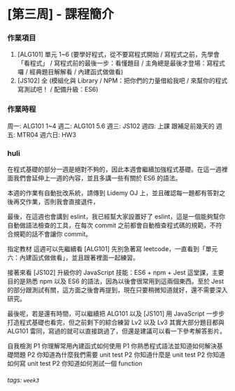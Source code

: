 # [第三周] - 課程簡介
### 作業項目
 1. [ALG101] 單元 1~6 (要學好程式，從不要寫程式開始 / 寫程式之前，先學會「看程式」 / 寫程式前的最後一步：看懂題目 / 主角總是最後才登場：寫程式囉 / 經典題目解解看 / 內建函式做做看)
 2. [JS102] 全 (模組化與 Library / NPM：把你們的力量借給我吧 / 來幫你的程式寫測試吧！ / 配備升級：ES6)

### 作業時程
周一: ALG101 1~4
週二: ALG101 5.6
週三: JS102
週四: 上課 跟補足前幾天的
週五: MTR04
週六日: HW3

### huli
在程式基礎的部分一週是絕對不夠的，因此本週會繼續加強程式基礎。在這一週裡面我們會延伸上一週的內容，並且多講一些有關於 ES6 的語法。

本週的作業有自動批改系統，請傳到 Lidemy OJ 上，並且確認每一題都有答對之後再交作業，否則我會直接退件，

最後，在這週也會講到 eslint，我已經幫大家設置好了 eslint，這是一個能夠幫你自動做語法檢查的工具，在每次 commit 之前都會自動檢查程式碼的規範，不符合規範的話不會讓你 commit。

指定教材
這週可以先繼續看 [ALG101] 先別急著寫 leetcode，一直看到「單元六：內建函式做做看」，並且跟著裡面一起練習。

接著來看 [JS102] 升級你的 JavaScript 技能：ES6 + npm + Jest 這堂課，主要目的是熟悉 npm 以及 ES6 的語法，因為以後會很常用到這兩個東西。至於 Jest 的部分跟測試有關，這方面之後會再提到，現在只要稍微知道就好，還不需要深入研究。

最後呢，若是還有時間，可以繼續把 ALG101 以及 [JS101] 用 JavaScript 一步步打造程式基礎也看完，但之前剩下的綜合練習 Lv2 以及 Lv3 其實大部分題目都與 ALG101 雷同，寫過的就可以直接跳過了，但還是建議可以看一下參考解答影片。

自我檢測
 P1 你理解常用內建函式如何使用
 P1 你熟悉程式語法並知道如何解決基礎問題
 P2 你知道為什麼我們需要 unit test
 P2 你知道什麼是 unit test
 P2 你知道如何寫 unit test
 P2 你知道如何測試一個 function
 
 ###### tags: `week3`
 
